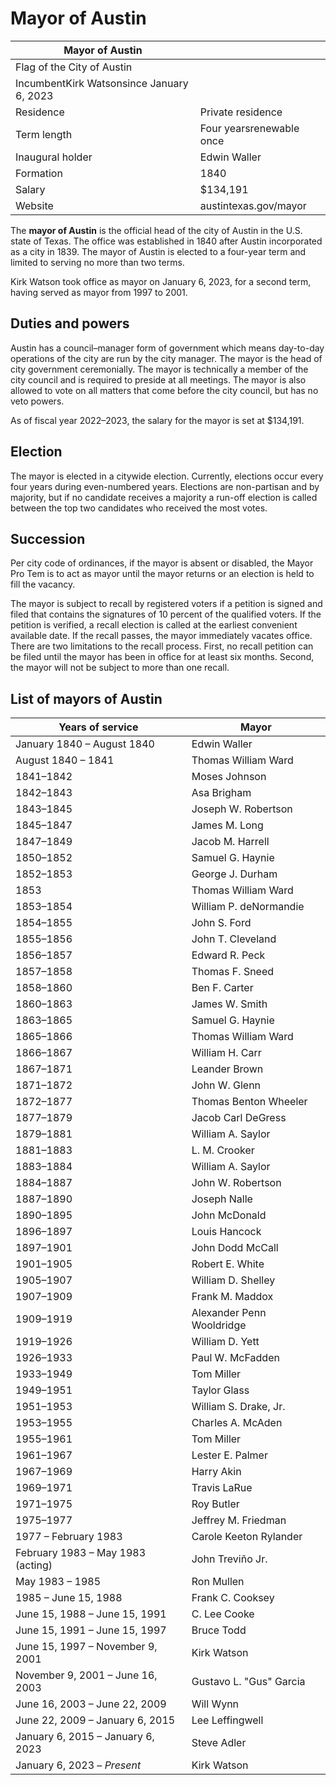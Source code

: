 # Mayor of Austin

| Mayor of Austin | |
| --- | --- |
| Flag of the City of Austin | |
| IncumbentKirk Watsonsince January 6, 2023 | |
| Residence | Private residence |
| Term length | Four yearsrenewable once |
| Inaugural holder | Edwin Waller |
| Formation | 1840 |
| Salary | $134,191 |
| Website | austintexas.gov/mayor |

The **mayor of Austin** is the official head of the city of Austin in the U.S. state of Texas. The office was established in 1840 after Austin incorporated as a city in 1839\. The mayor of Austin is elected to a four-year term and limited to serving no more than two terms.

Kirk Watson took office as mayor on January 6, 2023, for a second term, having served as mayor from 1997 to 2001\.

Duties and powers
-----------------

Austin has a council–manager form of government which means day-to-day operations of the city are run by the city manager. The mayor is the head of city government ceremonially. The mayor is technically a member of the city council and is required to preside at all meetings. The mayor is also allowed to vote on all matters that come before the city council, but has no veto powers.

As of fiscal year 2022–2023, the salary for the mayor is set at $134,191\.

Election
--------

The mayor is elected in a citywide election. Currently, elections occur every four years during even-numbered years. Elections are non-partisan and by majority, but if no candidate receives a majority a run-off election is called between the top two candidates who received the most votes.

Succession
----------

Per city code of ordinances, if the mayor is absent or disabled, the Mayor Pro Tem is to act as mayor until the mayor returns or an election is held to fill the vacancy.

The mayor is subject to recall by registered voters if a petition is signed and filed that contains the signatures of 10 percent of the qualified voters. If the petition is verified, a recall election is called at the earliest convenient available date. If the recall passes, the mayor immediately vacates office. There are two limitations to the recall process. First, no recall petition can be filed until the mayor has been in office for at least six months. Second, the mayor will not be subject to more than one recall.

List of mayors of Austin
------------------------

| Years of service | Mayor |
| --- | --- |
| January 1840 – August 1840 | Edwin Waller |
| August 1840 – 1841 | Thomas William Ward |
| 1841–1842 | Moses Johnson |
| 1842–1843 | Asa Brigham |
| 1843–1845 | Joseph W. Robertson |
| 1845–1847 | James M. Long |
| 1847–1849 | Jacob M. Harrell |
| 1850–1852 | Samuel G. Haynie |
| 1852–1853 | George J. Durham |
| 1853 | Thomas William Ward |
| 1853–1854 | William P. deNormandie |
| 1854–1855 | John S. Ford |
| 1855–1856 | John T. Cleveland |
| 1856–1857 | Edward R. Peck |
| 1857–1858 | Thomas F. Sneed |
| 1858–1860 | Ben F. Carter |
| 1860–1863 | James W. Smith |
| 1863–1865 | Samuel G. Haynie |
| 1865–1866 | Thomas William Ward |
| 1866–1867 | William H. Carr |
| 1867–1871 | Leander Brown |
| 1871–1872 | John W. Glenn |
| 1872–1877 | Thomas Benton Wheeler |
| 1877–1879 | Jacob Carl DeGress |
| 1879–1881 | William A. Saylor |
| 1881–1883 | L. M. Crooker |
| 1883–1884 | William A. Saylor |
| 1884–1887 | John W. Robertson |
| 1887–1890 | Joseph Nalle |
| 1890–1895 | John McDonald |
| 1896–1897 | Louis Hancock |
| 1897–1901 | John Dodd McCall |
| 1901–1905 | Robert E. White |
| 1905–1907 | William D. Shelley |
| 1907–1909 | Frank M. Maddox |
| 1909–1919 | Alexander Penn Wooldridge |
| 1919–1926 | William D. Yett |
| 1926–1933 | Paul W. McFadden |
| 1933–1949 | Tom Miller |
| 1949–1951 | Taylor Glass |
| 1951–1953 | William S. Drake, Jr. |
| 1953–1955 | Charles A. McAden |
| 1955–1961 | Tom Miller |
| 1961–1967 | Lester E. Palmer |
| 1967–1969 | Harry Akin |
| 1969–1971 | Travis LaRue |
| 1971–1975 | Roy Butler |
| 1975–1977 | Jeffrey M. Friedman |
| 1977 – February 1983 | Carole Keeton Rylander |
| February 1983 – May 1983 (acting) | John Treviño Jr. |
| May 1983 – 1985 | Ron Mullen |
| 1985 – June 15, 1988 | Frank C. Cooksey |
| June 15, 1988 – June 15, 1991 | C. Lee Cooke |
| June 15, 1991 – June 15, 1997 | Bruce Todd |
| June 15, 1997 – November 9, 2001 | Kirk Watson |
| November 9, 2001 – June 16, 2003 | Gustavo L. "Gus" Garcia |
| June 16, 2003 – June 22, 2009 | Will Wynn |
| June 22, 2009 – January 6, 2015 | Lee Leffingwell |
| January 6, 2015 – January 6, 2023 | Steve Adler |
| January 6, 2023 – *Present* | Kirk Watson |